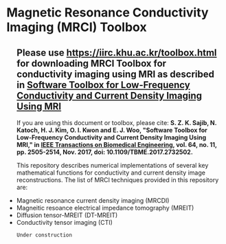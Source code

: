 # Magnetic Resonance Conductivity Imaging (MRCI) Toolbox
<ul>

## Please use https://iirc.khu.ac.kr/toolbox.html for downloading  MRCI Toolbox for conductivity imaging using MRI as described in [Software Toolbox for Low-Frequency Conductivity and Current Density Imaging Using MRI](https://ieeexplore.ieee.org/document/7994618)

If you are using this document or toolbox, please cite: **S. Z. K. Sajib, N. Katoch, H. J. Kim, O. I. Kwon and E. J. Woo, "Software Toolbox for Low-Frequency Conductivity and Current Density Imaging Using MRI," in [IEEE Transactions on Biomedical Engineering](https://ieeexplore.ieee.org/xpl/RecentIssue.jsp?punumber=10), vol. 64, no. 11, pp. 2505-2514, Nov. 2017, doi: 10.1109/TBME.2017.2732502.**

This repository describes numerical implementations of several key mathematical functions for conductivity and current density image reconstructions. The list of MRCI techniques provided in this repository are:

<li>Magnetic resonance current density imaging (MRCDI)</li> 
<li>Magneitic resoance electrical impedance tomography (MREIT)</li> 
<li>Diffusion tensor-MREIT (DT-MREIT)</li>
<li>Conductivity tensor imaging (CTI)</li>

```
Under construction

```
